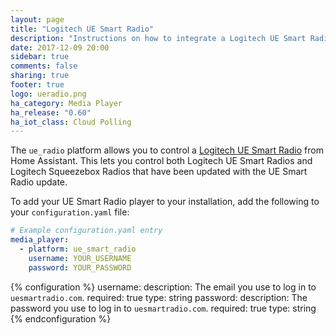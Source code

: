 ```yaml
---
layout: page
title: "Logitech UE Smart Radio"
description: "Instructions on how to integrate a Logitech UE Smart Radio player into Home Assistant."
date: 2017-12-09 20:00
sidebar: true
comments: false
sharing: true
footer: true
logo: ueradio.png
ha_category: Media Player
ha_release: "0.60"
ha_iot_class: Cloud Polling
---
```



The `ue_radio` platform allows you to control a [Logitech UE Smart Radio](https://www.uesmartradio.com) from Home Assistant. This lets you control both Logitech UE Smart Radios and Logitech Squeezebox Radios that have been updated with the UE Smart Radio update.

To add your UE Smart Radio player to your installation, add the following to your `configuration.yaml` file:

```yaml
# Example configuration.yaml entry
media_player:
  - platform: ue_smart_radio
    username: YOUR_USERNAME
    password: YOUR_PASSWORD
```

{% configuration %}
username:
  description: The email you use to log in to `uesmartradio.com`.
  required: true
  type: string
password:
  description: The password you use to log in to `uesmartradio.com`.
  required: true
  type: string
{% endconfiguration %}
